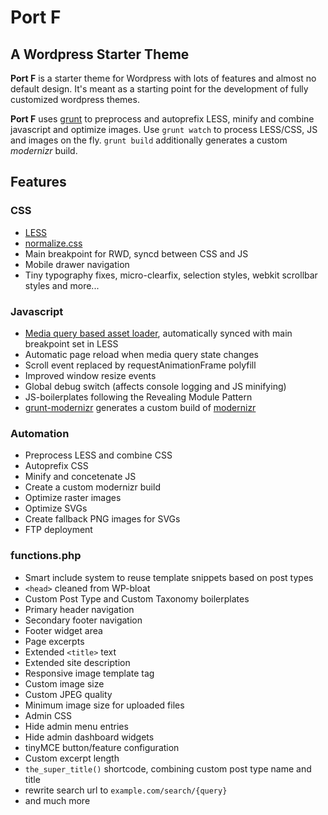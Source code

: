 # Port F
## A Wordpress Starter Theme 

**Port F** is a starter theme for Wordpress with lots of features and almost no default design. It's meant as a starting point for the development of fully customized wordpress themes. 

**Port F** uses [grunt](http://gruntjs.com/) to preprocess and autoprefix LESS, minify and combine javascript and optimize images. 
Use `grunt watch` to process LESS/CSS, JS and images on the fly. `grunt build` additionally generates a custom *modernizr* build.

## Features

### CSS

+ [LESS](http://lesscss.org/) 
+ [normalize.css](http://necolas.github.io/normalize.css/) 
+ Main breakpoint for RWD, syncd between CSS and JS 
+ Mobile drawer navigation 
+ Tiny typography fixes, micro-clearfix, selection styles, webkit scrollbar styles and more...

### Javascript 

+ [Media query based asset loader](http://modernizr.com/docs/#mq), automatically synced with main breakpoint set in LESS
+ Automatic page reload when media query state changes 
+ Scroll event replaced by requestAnimationFrame polyfill 
+ Improved window resize events
+ Global debug switch (affects console logging and JS minifying)
+ JS-boilerplates following the Revealing Module Pattern
+ [grunt-modernizr](http://github.com/Modernizr/grunt-modernizr) generates a custom build of [modernizr](http://modernizr.com)

### Automation 

+ Preprocess LESS and combine CSS
+ Autoprefix CSS
+ Minify and concetenate JS
+ Create a custom modernizr build 
+ Optimize raster images
+ Optimize SVGs
+ Create fallback PNG images for SVGs
+ FTP deployment


### functions.php

+ Smart include system to reuse template snippets based on post types
+ `<head>` cleaned from WP-bloat 
+ Custom Post Type and Custom Taxonomy boilerplates 
+ Primary header navigation
+ Secondary footer navigation 
+ Footer widget area 
+ Page excerpts 
+ Extended `<title>` text
+ Extended site description 
+ Responsive image template tag
+ Custom image size 
+ Custom JPEG quality 
+ Minimum image size for uploaded files
+ Admin CSS
+ Hide admin menu entries
+ Hide admin dashboard widgets 
+ tinyMCE button/feature configuration 
+ Custom excerpt length 
+ `the_super_title()` shortcode, combining custom post type name and title 
+ rewrite search url to `example.com/search/{query}` 
+ and much more

